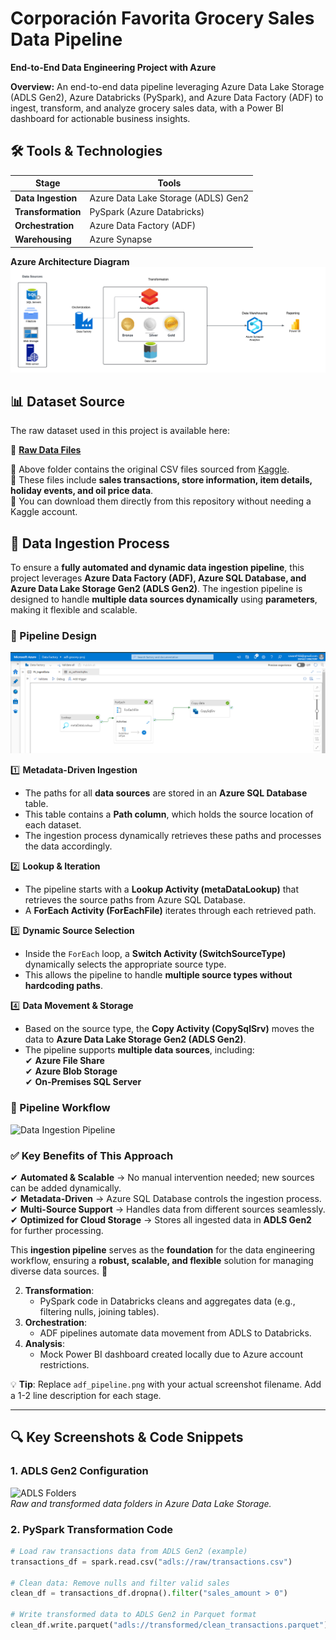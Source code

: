 # Corporación Favorita Grocery Sales Data Pipeline  
**End-to-End Data Engineering Project with Azure**  

**Overview:**
   An end-to-end data pipeline leveraging Azure Data Lake Storage (ADLS Gen2), Azure Databricks (PySpark), and Azure Data Factory (ADF) to ingest, transform, and analyze grocery sales data, with a Power BI 
   dashboard for actionable business insights.

## 🛠️ **Tools & Technologies**  
| **Stage**         | **Tools**                                  |
|--------------------|--------------------------------------------|
| **Data Ingestion** | Azure Data Lake Storage (ADLS) Gen2        |
| **Transformation** | PySpark (Azure Databricks)                 |
| **Orchestration**  | Azure Data Factory (ADF)                   |
| **Warehousing**    | Azure Synapse                              |




**Azure Architecture Diagram**
![**Azure Architecture Diagram**](screenshots/diagram.PNG)

## 📊 Dataset Source  
The raw dataset used in this project is available here:  

📂 [**Raw Data Files**](data/raw_data)  

🔹 Above folder contains the original CSV files sourced from [Kaggle](https://www.kaggle.com/datasets/ruiyuanfan/corporacin-favorita-grocery-sales-forecasting).  
🔹 These files include **sales transactions, store information, item details, holiday events, and oil price data**.  
🔹 You can download them directly from this repository without needing a Kaggle account.  


## 🚀 Data Ingestion Process

To ensure a **fully automated and dynamic data ingestion pipeline**, this project leverages **Azure Data Factory (ADF), Azure SQL Database, and Azure Data Lake Storage Gen2 (ADLS Gen2)**. The ingestion pipeline is designed to handle **multiple data sources dynamically** using **parameters**, making it flexible and scalable.

### 🔹 Pipeline Design
![**Ingestion Pipeline**](screenshots/PL_ingestion.PNG)

1️⃣ **Metadata-Driven Ingestion**  
   - The paths for all **data sources** are stored in an **Azure SQL Database** table.  
   - This table contains a **Path column**, which holds the source location of each dataset.  
   - The ingestion process dynamically retrieves these paths and processes the data accordingly.

2️⃣ **Lookup & Iteration**  
   - The pipeline starts with a **Lookup Activity (metaDataLookup)** that retrieves the source paths from Azure SQL Database.  
   - A **ForEach Activity (ForEachFile)** iterates through each retrieved path.

3️⃣ **Dynamic Source Selection**  
   - Inside the `ForEach` loop, a **Switch Activity (SwitchSourceType)** dynamically selects the appropriate source type.  
   - This allows the pipeline to handle **multiple source types without hardcoding paths**.

4️⃣ **Data Movement & Storage**  
   - Based on the source type, the **Copy Activity (CopySqlSrv)** moves the data to **Azure Data Lake Storage Gen2 (ADLS Gen2)**.  
   - The pipeline supports **multiple data sources**, including:  
     ✔ **Azure File Share**  
     ✔ **Azure Blob Storage**  
     ✔ **On-Premises SQL Server**  

### 📸 Pipeline Workflow  
<!-- Replace 'pipeline_image.png' with the actual filename of your uploaded image -->
![Data Ingestion Pipeline](pipeline_image.png)

### ✅ Key Benefits of This Approach  
✔ **Automated & Scalable** → No manual intervention needed; new sources can be added dynamically.  
✔ **Metadata-Driven** → Azure SQL Database controls the ingestion process.  
✔ **Multi-Source Support** → Handles data from different sources seamlessly.  
✔ **Optimized for Cloud Storage** → Stores all ingested data in **ADLS Gen2** for further processing.  

This **ingestion pipeline** serves as the **foundation** for the data engineering workflow, ensuring a **robust, scalable, and flexible** solution for managing diverse data sources. 🚀  





  





  
2. **Transformation**:  
   - PySpark code in Databricks cleans and aggregates data (e.g., filtering nulls, joining tables).  
3. **Orchestration**:  
   - ADF pipelines automate data movement from ADLS to Databricks.  
4. **Analysis**:  
   - Mock Power BI dashboard created locally due to Azure account restrictions.  

💡 **Tip**: Replace `adf_pipeline.png` with your actual screenshot filename. Add a 1-2 line description for each stage.

---

## 🔍 **Key Screenshots & Code Snippets**  

### 1. **ADLS Gen2 Configuration**  
![ADLS Folders](pipelines/screenshots/adls_config.png)  
*Raw and transformed data folders in Azure Data Lake Storage.*  

### 2. **PySpark Transformation Code**  
```python  
# Load raw transactions data from ADLS Gen2 (example)
transactions_df = spark.read.csv("adls://raw/transactions.csv")

# Clean data: Remove nulls and filter valid sales
clean_df = transactions_df.dropna().filter("sales_amount > 0")

# Write transformed data to ADLS Gen2 in Parquet format
clean_df.write.parquet("adls://transformed/clean_transactions.parquet")
